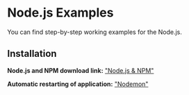 # Node.js Examples

You can find step-by-step working examples for the Node.js.

## Installation
**Node.js and NPM download link:** ["Node.js & NPM"](https://nodejs.org/en/download/)

**Automatic restarting of application:** ["Nodemon"](https://nodemon.io/)




